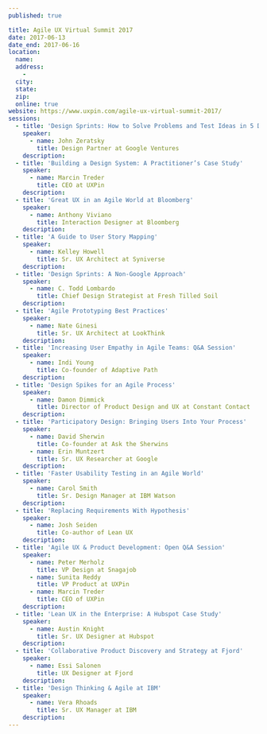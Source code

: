 ```yaml
---
published: true

title: Agile UX Virtual Summit 2017
date: 2017-06-13
date_end: 2017-06-16
location:
  name:
  address:
    -
  city:
  state:
  zip:
  online: true
website: https://www.uxpin.com/agile-ux-virtual-summit-2017/
sessions:
  - title: 'Design Sprints: How to Solve Problems and Test Ideas in 5 Days'
    speaker:
      - name: John Zeratsky
        title: Design Partner at Google Ventures
    description:
  - title: 'Building a Design System: A Practitioner’s Case Study'
    speaker:
      - name: Marcin Treder
        title: CEO at UXPin
    description:
  - title: 'Great UX in an Agile World at Bloomberg'
    speaker:
      - name: Anthony Viviano
        title: Interaction Designer at Bloomberg
    description:
  - title: 'A Guide to User Story Mapping'
    speaker:
      - name: Kelley Howell
        title: Sr. UX Architect at Syniverse
    description:
  - title: 'Design Sprints: A Non-Google Approach'
    speaker:
      - name: C. Todd Lombardo
        title: Chief Design Strategist at Fresh Tilled Soil
    description:
  - title: 'Agile Prototyping Best Practices'
    speaker:
      - name: Nate Ginesi
        title: Sr. UX Architect at LookThink
    description:
  - title: 'Increasing User Empathy in Agile Teams: Q&A Session'
    speaker:
      - name: Indi Young
        title: Co-founder of Adaptive Path
    description:
  - title: 'Design Spikes for an Agile Process'
    speaker:
      - name: Damon Dimmick
        title: Director of Product Design and UX at Constant Contact
    description:
  - title: 'Participatory Design: Bringing Users Into Your Process'
    speaker:
      - name: David Sherwin
        title: Co-founder at Ask the Sherwins
      - name: Erin Muntzert
        title: Sr. UX Researcher at Google
    description:
  - title: 'Faster Usability Testing in an Agile World'
    speaker:
      - name: Carol Smith
        title: Sr. Design Manager at IBM Watson
    description:
  - title: 'Replacing Requirements With Hypothesis'
    speaker:
      - name: Josh Seiden
        title: Co-author of Lean UX
    description:
  - title: 'Agile UX & Product Development: Open Q&A Session'
    speaker:
      - name: Peter Merholz
        title: VP Design at Snagajob
      - name: Sunita Reddy
        title: VP Product at UXPin
      - name: Marcin Treder
        title: CEO of UXPin
    description:
  - title: 'Lean UX in the Enterprise: A Hubspot Case Study'
    speaker:
      - name: Austin Knight
        title: Sr. UX Designer at Hubspot
    description:
  - title: 'Collaborative Product Discovery and Strategy at Fjord'
    speaker:
      - name: Essi Salonen
        title: UX Designer at Fjord
    description:
  - title: 'Design Thinking & Agile at IBM'
    speaker:
      - name: Vera Rhoads
        title: Sr. UX Manager at IBM
    description:
---
```

